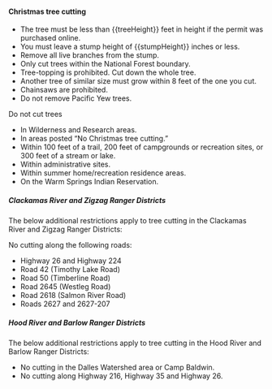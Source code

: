 #### Christmas tree cutting

* The tree must be less than {{treeHeight}} feet in height if the permit was purchased online.
* You must leave a stump height of {{stumpHeight}} inches or less.
* Remove all live branches from the stump.
* Only cut trees within the National Forest boundary.
* Tree-topping is prohibited. Cut down the whole tree. 
* Another tree of similar size must grow within 8 feet of the one you cut.
* Chainsaws are prohibited.
* Do not remove Pacific Yew trees.

Do not cut trees 

* In Wilderness and Research areas.
* In areas posted “No Christmas tree cutting.”
* Within 100 feet of a trail, 200 feet of campgrounds or recreation sites, or 300 feet of a stream or lake.
* Within administrative sites.
* Within summer home/recreation residence areas.
* On the Warm Springs Indian Reservation.

##### Clackamas River and Zigzag Ranger Districts

The below additional restrictions apply to tree cutting in the Clackamas River and Zigzag Ranger Districts:

No cutting along the following roads:

* Highway 26 and Highway 224
* Road 42 (Timothy Lake Road)
* Road 50 (Timberline Road)
* Road 2645 (Westleg Road)
* Road 2618 (Salmon River Road)
* Roads 2627 and 2627-207

##### Hood River and Barlow Ranger Districts

The below additional restrictions apply to tree cutting in the Hood River and Barlow Ranger Districts:

* No cutting in the Dalles Watershed area or Camp Baldwin.
* No cutting along Highway 216, Highway 35 and Highway 26. 
